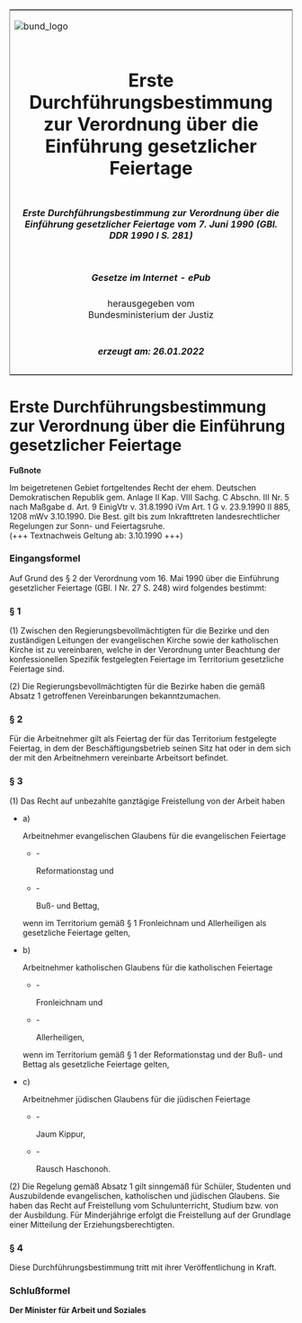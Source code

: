 <span id="DECKBLATT.html"></span>

<table border="0" frame="border" width="100%">

<tr valign="top">

<td align="left">

![bund\_logo](BfJ_2021_Web_de_de.gif)

</td>

<td align="right">

 

</td>

</tr>

<tr align="center" valign="middle">

<td colspan="2">

# Erste Durchführungsbestimmung zur Verordnung über die Einführung gesetzlicher Feiertage

</td>

</tr>

<tr align="center" valign="middle">

<td colspan="2">

##### Erste Durchführungsbestimmung zur Verordnung über die Einführung gesetzlicher Feiertage vom 7. Juni 1990 (GBl. DDR 1990 I S. 281)

</td>

</tr>

<tr align="center" valign="middle">

<td colspan="2">

  
  

##### Gesetze im Internet - ePub  
  
herausgegeben vom  
Bundesministerium der Justiz

</td>

</tr>

<tr align="center" valign="bottom">

<td colspan="2">

  
  

##### erzeugt am: 26.01.2022

</td>

</tr>

</table>

<span id="DDNR202810990.html"></span>

# Erste Durchführungsbestimmung zur Verordnung über die Einführung gesetzlicher Feiertage

<div>

  
**Fußnote**

<div class="jnhtml">

<div>

<div class="jurAbsatz">

Im beigetretenen Gebiet fortgeltendes Recht der ehem. Deutschen
Demokratischen Republik gem. Anlage II Kap. VIII Sachg. C Abschn. III
Nr. 5 nach Maßgabe d. Art. 9 EinigVtr v. 31.8.1990 iVm Art. 1 G v.
23.9.1990 II 885, 1208 mWv 3.10.1990. Die Best. gilt bis zum
Inkrafttreten landesrechtlicher Regelungen zur Sonn- und
Feiertagsruhe.  
(+++ Textnachweis Geltung ab: 3.10.1990 +++)

</div>

</div>

</div>

</div>

<span id="DDNR202810990BJNE000100314.html"></span>

### Eingangsformel  

<div>

<div class="jnhtml">

<div>

<div class="jurAbsatz">

Auf Grund des § 2 der Verordnung vom 16. Mai 1990 über die Einführung
gesetzlicher Feiertage (GBl. I Nr. 27 S. 248) wird folgendes bestimmt:

</div>

</div>

</div>

</div>

<span id="DDNR202810990BJNE000200314.html"></span>

### § 1  

<div>

<div class="jnhtml">

<div>

<div class="jurAbsatz">

(1) Zwischen den Regierungsbevollmächtigten für die Bezirke und den
zuständigen Leitungen der evangelischen Kirche sowie der katholischen
Kirche ist zu vereinbaren, welche in der Verordnung unter Beachtung der
konfessionellen Spezifik festgelegten Feiertage im Territorium
gesetzliche Feiertage sind.

</div>

<div class="jurAbsatz">

(2) Die Regierungsbevollmächtigten für die Bezirke haben die gemäß
Absatz 1 getroffenen Vereinbarungen bekanntzumachen.

</div>

</div>

</div>

</div>

<span id="DDNR202810990BJNE000300314.html"></span>

### § 2  

<div>

<div class="jnhtml">

<div>

<div class="jurAbsatz">

Für die Arbeitnehmer gilt als Feiertag der für das Territorium
festgelegte Feiertag, in dem der Beschäftigungsbetrieb seinen Sitz hat
oder in dem sich der mit den Arbeitnehmern vereinbarte Arbeitsort
befindet.

</div>

</div>

</div>

</div>

<span id="DDNR202810990BJNE000400314.html"></span>

### § 3  

<div>

<div class="jnhtml">

<div>

<div class="jurAbsatz">

(1) Das Recht auf unbezahlte ganztägige Freistellung von der Arbeit
haben

  - a)
    
    <div style="">
    
    Arbeitnehmer evangelischen Glaubens für die evangelischen Feiertage
    
      - \-
        
        <div style="">
        
        Reformationstag und
        
        </div>
    
      - \-
        
        <div style="">
        
        Buß- und Bettag,
        
        </div>
    
    </div>
    
    <div style="">
    
    wenn im Territorium gemäß § 1 Fronleichnam und Allerheiligen als
    gesetzliche Feiertage gelten,
    
    </div>

  - b)
    
    <div style="">
    
    Arbeitnehmer katholischen Glaubens für die katholischen Feiertage
    
      - \-
        
        <div style="">
        
        Fronleichnam und
        
        </div>
    
      - \-
        
        <div style="">
        
        Allerheiligen,
        
        </div>
    
    </div>
    
    <div style="">
    
    wenn im Territorium gemäß § 1 der Reformationstag und der Buß- und
    Bettag als gesetzliche Feiertage gelten,
    
    </div>

  - c)
    
    <div style="">
    
    Arbeitnehmer jüdischen Glaubens für die jüdischen Feiertage
    
      - \-
        
        <div style="">
        
        Jaum Kippur,
        
        </div>
    
      - \-
        
        <div style="">
        
        Rausch Haschonoh.
        
        </div>
    
    </div>

</div>

<div class="jurAbsatz">

(2) Die Regelung gemäß Absatz 1 gilt sinngemäß für Schüler, Studenten
und Auszubildende evangelischen, katholischen und jüdischen Glaubens.
Sie haben das Recht auf Freistellung vom Schulunterricht, Studium bzw.
von der Ausbildung. Für Minderjährige erfolgt die Freistellung auf der
Grundlage einer Mitteilung der Erziehungsberechtigten.

</div>

</div>

</div>

</div>

<span id="DDNR202810990BJNE000500314.html"></span>

### § 4  

<div>

<div class="jnhtml">

<div>

<div class="jurAbsatz">

Diese Durchführungsbestimmung tritt mit ihrer Veröffentlichung in Kraft.

</div>

</div>

</div>

</div>

<span id="DDNR202810990BJNE000600314.html"></span>

### Schlußformel  

<div>

<div class="jnhtml">

<div>

<div class="jurAbsatz">

<span style=";font-weight:bold">Der Minister für Arbeit und
Soziales</span>

</div>

</div>

</div>

</div>
